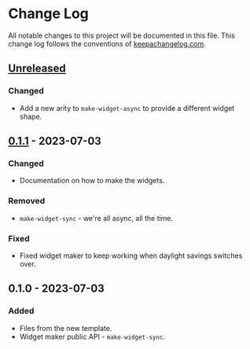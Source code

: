 # Change Log
All notable changes to this project will be documented in this file. This change log follows the conventions of [keepachangelog.com](http://keepachangelog.com/).

## [Unreleased]
### Changed
- Add a new arity to `make-widget-async` to provide a different widget shape.

## [0.1.1] - 2023-07-03
### Changed
- Documentation on how to make the widgets.

### Removed
- `make-widget-sync` - we're all async, all the time.

### Fixed
- Fixed widget maker to keep working when daylight savings switches over.

## 0.1.0 - 2023-07-03
### Added
- Files from the new template.
- Widget maker public API - `make-widget-sync`.

[Unreleased]: https://sourcehost.site/your-name/day11-seating/compare/0.1.1...HEAD
[0.1.1]: https://sourcehost.site/your-name/day11-seating/compare/0.1.0...0.1.1
